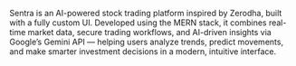 Sentra is an AI-powered stock trading platform inspired by Zerodha, built with a fully custom UI.
Developed using the MERN stack, it combines real-time market data, secure trading workflows, and AI-driven insights via Google’s Gemini API — helping users analyze trends, predict movements, and make smarter investment decisions in a modern, intuitive interface.

